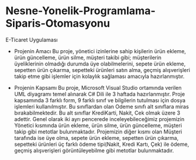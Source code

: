 # Nesne-Yonelik-Programlama-Siparis-Otomasyonu

E-Ticaret Uygulaması

* Projenin Amacı
	Bu proje, yönetici izinlerine sahip kişilerin ürün ekleme, ürün güncelleme, ürün silme, müşteri takibi gibi; müşterilerin üyeliklerinin olmadığı durumda üye olabilmelerini, sepete ürün ekleme, sepetten ürün çıkarma, sepetteki ürünleri satın alma, geçmiş alışverişleri takip etme gibi işlemler için kolaylık sağlaması amacıyla hazırlanmıştır.
  
* Projenin Kapsamı
	Bu proje, Microsoft Visual Studio ortamında verilen UML diyagramı temel alınarak C# Dili ile 3 haftada hazırlanmıştır. Proje kapsamında 3 farklı form, 9 farklı sınıf ve bilgilerin tutulması için dosya işlemleri kullanılmıştır. Bu sınıflardan olan Odeme sınıfı alt sınıflara miras bırakabilmektedir. Bu alt sınıflar KrediKarti, Nakit, Cek olmak üzere 3 adettir. Genel olarak iki ayrı pencerede inceleyebileceğimiz projemizin Yönetici kısmında ürün ekleme, ürün silme, ürün güncelleme, müşteri takip gibi metotlar bulunmaktadır. Projemizin diğer kısmı olan Müşteri tarafında ise üye olma, sepete ürün ekleme, sepetten ürün çıkarma, sepetteki ürünleri üç farklı ödeme tipi(Nakit, Kredi Kartı, Çek) ile ödeme, geçmiş alışverişleri görüntüleyebilme gibi metotlar bulunmaktadır.
  
  



